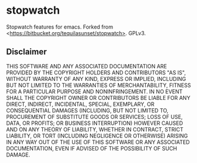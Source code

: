 stopwatch
=========

Stopwatch features for emacs.  Forked from &lt;https://bitbucket.org/tequilasunset/stopwatch>.  GPLv3.


Disclaimer
----

THIS SOFTWARE AND ANY ASSOCIATED DOCUMENTATION ARE PROVIDED BY THE COPYRIGHT 
HOLDERS AND CONTRIBUTORS "AS IS", WITHOUT WARRANTY OF ANY KIND, EXPRESS OR 
IMPLIED, INCLUDING BUT NOT LIMITED TO THE WARRANTIES OF MERCHANTABILITY, 
FITNESS FOR A PARTICULAR PURPOSE AND NONINFRINGEMENT. IN NO EVENT SHALL THE 
COPYRIGHT OWNER OR CONTRIBUTORS BE LIABLE FOR ANY DIRECT, INDIRECT, INCIDENTAL,
SPECIAL, EXEMPLARY, OR CONSEQUENTIAL DAMAGES (INCLUDING, BUT NOT LIMITED TO, 
PROCUREMENT OF SUBSTITUTE GOODS OR SERVICES; LOSS OF USE, DATA, OR PROFITS; OR 
BUSINESS INTERRUPTION) HOWEVER CAUSED AND ON ANY THEORY OF LIABILITY, WHETHER 
IN CONTRACT, STRICT LIABILITY, OR TORT (INCLUDING NEGLIGENCE OR OTHERWISE) 
ARISING IN ANY WAY OUT OF THE USE OF THIS SOFTWARE OR ANY ASSOCIATED 
DOCUMENTATION, EVEN IF ADVISED OF THE POSSIBILITY OF SUCH DAMAGE.
